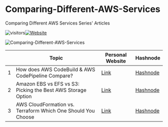 # Comparing-Different-AWS-Services

Comparing Different AWS Services Series' Articles

![visitors](https://visitor-badge.glitch.me/badge?page_id=/AditModi/Comparing-Different-AWS-Services)[![Website](https://img.shields.io/website?label=Dev.to&up_message=@aditmodi&url=https%3A%2F%2Fdev.to/aditmodi)](https://dev.to/aditmodi) 

![Comparing-Different-AWS-Services](https://user-images.githubusercontent.com/48589838/177519581-27bc453c-54e2-4266-b996-96e1134e37c1.jpg)


|               | Topic        | Personal Website | Hashnode     | 
| ------------  | ------------ | ---------------- | ------------ |  
|  1 | How does AWS CodeBuild & AWS CodePipeline Compare? |[ Link ]() |[ Hashnode ]()
|  2 | Amazon EBS vs EFS vs S3: Picking the Best AWS Storage Option |[ Link ]() |[ Hashnode ]()
|  3 | AWS CloudFormation vs. Terraform Which One Should You Choose |[ Link ]() |[ Hashnode ]()
